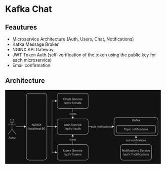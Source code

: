 # Kafka Chat

## Feautures
* Microservice Architecture (Auth, Users, Chat, Notifications)
* Kafka Message Broker
* NGINX API Gateway
* JWT Token Auth (self-verification of the token using the  public key for each microservice)
* Email confirmation

## Architecture
![architecture](./docs/images/architecture.png)